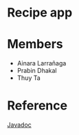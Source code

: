 # Recipe app

# Members
*  Ainara Larrañaga
*  Prabin Dhakal
*  Thuy Ta

# Reference
[Javadoc](https://www.geeksforgeeks.org/what-is-javadoc-tool-and-how-to-use-it/)
